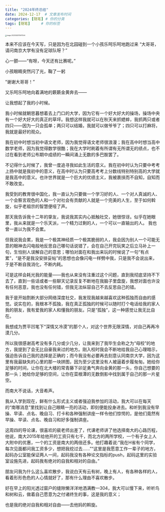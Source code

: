 ```yaml
---
title: "2024年终总结"
date: 2024-12-17  # 文章发布时间
categories: [随笔] # 你的分类
tags: [随笔]     # 你的标签
---
```


<img src="https://cdn.jsdelivr.net/gh/HEYWEEN/images@main/images/image-20250929110411544.png" alt="image-20250929110411544" style="zoom:33%;" />

本来不应该在今天写，只是因为在北园碰到一个小孩乐呵乐呵地跑过来
“大哥哥，请问南京大学有没有足球队呀？”

心一颤——“有呀，今天还有比赛呢。”

小孩眼睛突然闪了光，鞠了一躬

“谢谢大哥哥！”

又乐呵乐呵地向着满地的簌簌金黄奔去——

让我想起了我的小时候。

我小时候就朝思暮想着去上门口的大学，因为它有一个好大好大的操场，操场中央有一个好大好大的真正的草坪。我想这样我就可以在秋天来抓蟋蟀，我抓两只或者四只——因为一只会孤单；两只可以结婚，我就可以做爷爷了；四只可以打麻将，我就是最好的观众。

我在初中时想当初中语文老师，因为我觉得语文老师很浪漫；我在高中时想当高中数学老师，因为我觉得数学很酷；我在大学时刷着有所谓有无所谓无的绩点，也不过在看到老师公布期中成绩的一瞬间涌上无数的多巴胺罢了。

不记得什么时候了，我曾一度追寻我如此生活的意义。我在初中时认为只要中考考上扬中就是我初中的意义，在高中时认为只要高考考上分数线特别特别高的大学就是我高中的意义。也许世界就是一个巨大的优绩主义，我被裹挟而不自知，自知而不敢改变。

我受到的教育很中国化，我一直认为只要做一个学习好的人、一个对人真诚的人、一个会察言观色的人和一个对社会有贡献的人就是一个完美的人生，至于如何斡旋，似乎老祖宗的智慧便哑了声。

那天我告诉我十二年的挚友，我说我其实内心抵触社交，她很惊讶。似乎在她眼里，我从来就是一个乐天派，一个精力过剩的人，一个可以一直输出的人。
我也曾一直以为我不会累。

但我说我会累，我是一个极其神经质一个极其脆弱的人，我会因为别人一个可能无意的眼神去闪电般地反思自己哪句话说错了，会在自己开完玩笑之后立马补上一句，生怕别人误解自己的意思；哪怕对面在和我出来玩的时候说了一句“有点累”，“是不是我没安排妥帖”的思想也会像闪电一样劈中我，只是我不会说出来，于是不断自我消化，不断内耗。

可是这样会耗光我的能量——我也从来没有注重过这个问题，直到我彻底坚持不下去了，直到一些话或者一些聊天记录反复不断地在我脑子里盘旋，我想对面也许没有任何恶意，我也没有任何错，但我无法纵容自己不去反思自己的错。

我于是开始割断大部分网络深度社交，我发现我越来越喜欢这种孤独而自由的感觉。说实在的，我根本不孤独，我在真正孤独的时候可以随时打个电话给我的家人我的朋友，我有爱我的家人和懂我的朋友。只是“孤独”，这一种感觉让我无比自在。

我想成为贾平凹笔下“深情又冷漠”的那个人，对这个世界无限深情，对自己再再冷漠几分。

所以我很感谢高考没有多几分或少几分，让我来到了我毕生会称之为“母校”的地方，我提到了会无比自豪我来过的地方。刚入校时我会不断地给我自己心理暗示，强迫告诉自己我的选择是正确的；而今我没有必要再去刻意认同南京大学，因为这里有我最缺失的心里的那一块拼图，因为至少这里没有人被逼着步履匆匆。她给你足够的时间，让你在北大楼的常青藤下卯足勇气奔向金黄的那一头，你自己想要的那一头；她给你足够的空间，让你在菜根潭的无数倒影中找到属于自己的那一片星空。

而南大不说话，大音希声。

我从入学到现在，鲜有什么形式主义或者强迫我参加的活动，我大可以在每天的“南哪消息”里找到让自己眼睛一亮的活动，即刻便能投身进去。和听到我没有早操、早读、点名、晚自习、打卡和各种强制讲座一样令他们惊愕的，是他们竟然有早操、早读、点名、晚自习和好多强制讲座。

这周四的导论课，很喜欢的裴老师出差了，代课老师讲了他选择南大的心路历程，他说，南大2015年给他开的工资只有七千，而北方的两所学校，一个有子女上人大附中的优惠，一个的工资是南大的两倍还多。他打趣着说:“我在H省有个同学，每次见面都问我工资多少，想把我挖过去......”“这里是我愿意工作一辈子的地方，起码办公室能保证两人一间，起码我没有各种论文指标的push，起码这里的实验室设施先进，起码我有绝对的自我和相对的自由。”

朋友问我为什么这么喜欢散步，我说白天有云有树，晚上有人，有各种各样的人，看着形形色色的人心情就好了，那有什么理由不喜欢散步。

好在早上的阳光透过窗户的缝隙懒洋洋地洒满教—304，我大可以慢下来，听听鸟和树和云，做着自己愿意为之付诸终生的事，这是我的意义；

也是我的绝对自我和相对自由——去他妈的斡旋。